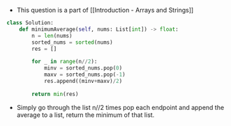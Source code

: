 - This question is a part of [[Introduction - Arrays and Strings]]

```python
class Solution:
	def minimumAverage(self, nums: List[int]) -> float:
		n = len(nums)
		sorted_nums = sorted(nums)
		res = []
		
		for _ in range(n//2):
			minv = sorted_nums.pop(0)
			maxv = sorted_nums.pop(-1)
			res.append((minv+maxv)/2)
		
		return min(res)
```

- Simply go through the list n//2 times pop each endpoint and append the average to a list, return the minimum of that list. 